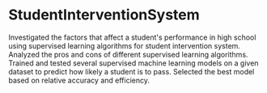 # StudentInterventionSystem
Investigated the factors that affect a student's performance in high school using supervised learning algorithms for student intervention system. Analyzed the pros and cons of different supervised learning algorithms. Trained and tested several supervised machine learning models on a given dataset to predict how likely a student is to pass. Selected the best model based on relative accuracy and efficiency.
